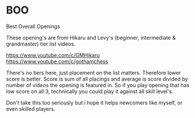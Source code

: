 # BOO
Best Overall Openings

These opening's are from Hikaru and Levy's (beginner, intermediate & grandmaster) tier list videos.

https://www.youtube.com/c/GMHikaru
https://www.youtube.com/c/gothamchess

There's no tiers here, just placement on the list matters. Therefore lower score is better. Score is sum of all placings and average is score divided by number of videos the opening is featured in.
So if you play opening that has low score on all 3, technically you could play it against all skill level's.

Don't take this too seriously but i hope it helps newcomers like myself, or even skilled players.
